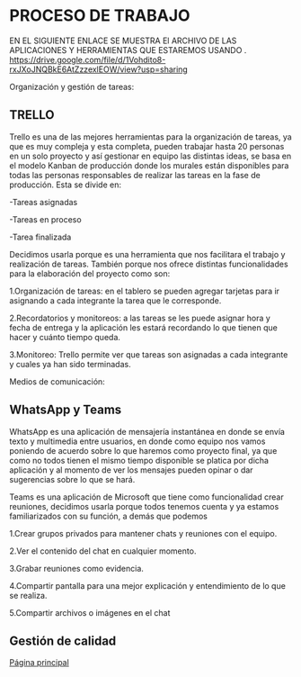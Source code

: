# PROCESO DE TRABAJO

EN EL SIGUIENTE ENLACE  SE MUESTRA El ARCHIVO DE LAS APLICACIONES Y HERRAMIENTAS QUE ESTAREMOS USANDO . 
https://drive.google.com/file/d/1Vohdito8-rxJXoJNQBkE6AtZzzexlEOW/view?usp=sharing

Organización y gestión de tareas:

## **TRELLO**  

Trello es una de las mejores herramientas para la organización de tareas, ya que es
muy compleja y esta completa, pueden trabajar hasta 20 personas en un solo
proyecto y así gestionar en equipo las distintas ideas, se basa en el modelo Kanban
de producción donde los murales están disponibles para todas las personas
responsables de realizar las tareas en la fase de producción. Esta se divide en:

-Tareas asignadas 

-Tareas en proceso 

-Tarea finalizada

Decidimos usarla porque es una herramienta que nos facilitara el trabajo y
realización de tareas. También porque nos ofrece distintas funcionalidades para la
elaboración del proyecto como son:

1.Organización de tareas: en el tablero se pueden agregar tarjetas para ir
asignando a cada integrante la tarea que le corresponde.

2.Recordatorios y monitoreos: a las tareas se les puede asignar hora y fecha de
entrega y la aplicación les estará recordando lo que tienen que hacer y cuánto
tiempo queda.

3.Monitoreo: Trello permite ver que tareas son asignadas a cada integrante y
cuales ya han sido terminadas.

Medios de comunicación:

## **WhatsApp y Teams**

WhatsApp es una aplicación de mensajería instantánea en donde se envía texto y
multimedia entre usuarios, en donde como equipo nos vamos poniendo de acuerdo
sobre lo que haremos como proyecto final, ya que como no todos tienen el mismo
tiempo disponible se platica por dicha aplicación y al momento de ver los mensajes
pueden opinar o dar sugerencias sobre lo que se hará.

Teams es una aplicación de Microsoft que tiene como funcionalidad crear reuniones,
decidimos usarla porque todos tenemos cuenta y ya estamos familiarizados con su
función, a demás que podemos

1.Crear grupos privados para mantener chats y reuniones con el equipo.

2.Ver el contenido del chat en cualquier momento.

3.Grabar reuniones como evidencia.

4.Compartir pantalla para una mejor explicación y entendimiento de lo que se
realiza.

5.Compartir archivos o imágenes en el chat
 
## Gestión de calidad

[Página principal](https://github.com/Equipo-13FIS/Ingenieria-en-linea)

